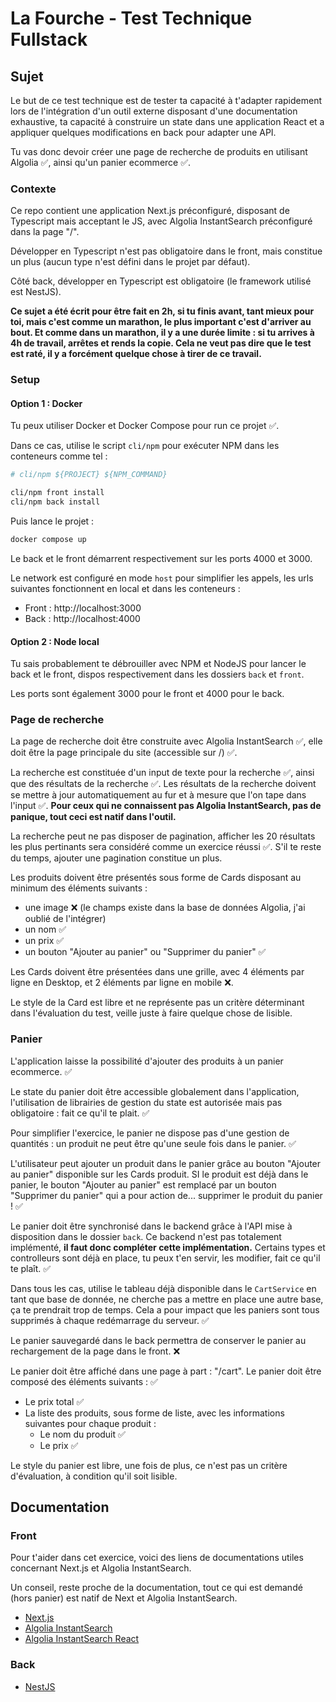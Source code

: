 # La Fourche - Test Technique Fullstack

## Sujet

Le but de ce test technique est de tester ta capacité à t'adapter rapidement lors de l'intégration d'un outil externe disposant d'une documentation exhaustive, ta capacité à construire un state dans une application React et a appliquer quelques modifications en back pour adapter une API.

Tu vas donc devoir créer une page de recherche de produits en utilisant Algolia ✅, ainsi qu'un panier ecommerce ✅.

### Contexte

Ce repo contient une application Next.js préconfiguré, disposant de Typescript mais acceptant le JS, avec Algolia InstantSearch préconfiguré dans la page "/".

Développer en Typescript n'est pas obligatoire dans le front, mais constitue un plus (aucun type n'est défini dans le projet par défaut).

Côté back, développer en Typescript est obligatoire (le framework utilisé est NestJS).

**Ce sujet a été écrit pour être fait en 2h, si tu finis avant, tant mieux pour toi, mais c'est comme un marathon, le plus important c'est d'arriver au bout. Et comme dans un marathon, il y a une durée limite : si tu arrives à 4h de travail, arrêtes et rends la copie. Cela ne veut pas dire que le test est raté, il y a forcément quelque chose à tirer de ce travail.**

### Setup

#### Option 1 : Docker

Tu peux utiliser Docker et Docker Compose pour run ce projet ✅.

Dans ce cas, utilise le script `cli/npm` pour exécuter NPM dans les conteneurs comme tel :

```bash
# cli/npm ${PROJECT} ${NPM_COMMAND}

cli/npm front install
cli/npm back install
```

Puis lance le projet :

```bash
docker compose up
```

Le back et le front démarrent respectivement sur les ports 4000 et 3000.

Le network est configuré en mode `host` pour simplifier les appels, les urls suivantes fonctionnent en local et dans les conteneurs :

- Front : http://localhost:3000
- Back : http://localhost:4000

#### Option 2 : Node local

Tu sais probablement te débrouiller avec NPM et NodeJS pour lancer le back et le front, dispos respectivement dans les dossiers `back` et `front`.

Les ports sont également 3000 pour le front et 4000 pour le back.

### Page de recherche

La page de recherche doit être construite avec Algolia InstantSearch ✅, elle doit être la page principale du site (accessible sur /) ✅.

La recherche est constituée d'un input de texte pour la recherche ✅, ainsi que des résultats de la recherche ✅. Les résultats de la recherche doivent se mettre à jour automatiquement au fur et à mesure que l'on tape dans l'input ✅. **Pour ceux qui ne connaissent pas Algolia InstantSearch, pas de panique, tout ceci est natif dans l'outil.**

La recherche peut ne pas disposer de pagination, afficher les 20 résultats les plus pertinants sera considéré comme un exercice réussi ✅.
S'il te reste du temps, ajouter une pagination constitue un plus.

Les produits doivent être présentés sous forme de Cards disposant au minimum des éléments suivants :

- une image ❌ (le champs existe dans la base de données Algolia, j'ai oublié de l'intégrer)
- un nom ✅
- un prix ✅
- un bouton "Ajouter au panier" ou "Supprimer du panier" ✅

Les Cards doivent être présentées dans une grille, avec 4 éléments par ligne en Desktop, et 2 éléments par ligne en mobile ❌.

Le style de la Card est libre et ne représente pas un critère déterminant dans l'évaluation du test, veille juste à faire quelque chose de lisible.

### Panier

L'application laisse la possibilité d'ajouter des produits à un panier ecommerce. ✅

Le state du panier doit être accessible globalement dans l'application, l'utilisation de librairies de gestion du state est autorisée mais pas obligatoire : fait ce qu'il te plait. ✅

Pour simplifier l'exercice, le panier ne dispose pas d'une gestion de quantités : un produit ne peut être qu'une seule fois dans le panier. ✅

L'utilisateur peut ajouter un produit dans le panier grâce au bouton "Ajouter au panier" disponible sur les Cards produit. SI le produit est déjà dans le panier, le bouton "Ajouter au panier" est remplacé par un bouton "Supprimer du panier" qui a pour action de... supprimer le produit du panier ! ✅

Le panier doit être synchronisé dans le backend grâce à l'API mise à disposition dans le dossier `back`. Ce backend n'est pas totalement implémenté, **il faut donc compléter cette implémentation.** Certains types et controlleurs sont déjà en place, tu peux t'en servir, les modifier, fait ce qu'il te plaît. ✅

Dans tous les cas, utilise le tableau déjà disponible dans le `CartService` en tant que base de donnée, ne cherche pas a mettre en place une autre base, ça te prendrait trop de temps. Cela a pour impact que les paniers sont tous supprimés à chaque redémarrage du serveur. ✅

Le panier sauvegardé dans le back permettra de conserver le panier au rechargement de la page dans le front. ❌

Le panier doit être affiché dans une page à part : "/cart". Le panier doit être composé des éléments suivants : ✅

- Le prix total ✅
- La liste des produits, sous forme de liste, avec les informations suivantes pour chaque produit :
  - Le nom du produit ✅
  - Le prix ✅

Le style du panier est libre, une fois de plus, ce n'est pas un critère d'évaluation, à condition qu'il soit lisible.

## Documentation

### Front

Pour t'aider dans cet exercice, voici des liens de documentations utiles concernant Next.js et Algolia InstantSearch.

Un conseil, reste proche de la documentation, tout ce qui est demandé (hors panier) est natif de Next et Algolia InstantSearch.

- [Next.js](https://nextjs.org/docs/getting-started)
- [Algolia InstantSearch](https://www.algolia.com/products/instantsearch/)
- [Algolia InstantSearch React](https://github.com/algolia/react-instantsearch)

### Back

- [NestJS](https://docs.nestjs.com/)
